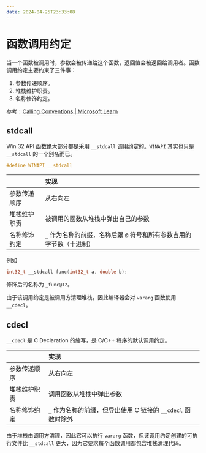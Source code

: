 ```yaml
---
date: 2024-04-25T23:33:08
---
```


# 函数调用约定

当一个函数被调用时，参数会被传递给这个函数，返回值会被返回给调用者。函数调用约定主要约束了三件事：

1. 参数传递顺序。
2. 堆栈维护职责。
3. 名称修饰约定。

参考：[Calling Conventions | Microsoft Learn](https://docs.microsoft.com/en-us/cpp/cpp/calling-conventions)

## stdcall

Win 32 API 函数绝大部分都是采用 `__stdcall` 调用约定的。`WINAPI` 其实也只是 `__stdcall` 的一个别名而已。

``` c
#define WINAPI __stdcall
```

| |实现|
|:-|:-|
|参数传递顺序|从右向左|
|堆栈维护职责|被调用的函数从堆栈中弹出自己的参数|
|名称修饰约定|`_` 作为名称的前缀，名称后跟 `@` 符号和所有参数占用的字节数（十进制）|

例如

``` c
int32_t __stdcall func(int32_t a, double b);
```

修饰后的名称为 `_func@12`。

由于该调用约定是被调用方清理堆栈，因此编译器会对 `vararg` 函数使用 `__cdecl`。

## cdecl

`__cdecl` 是 C Declaration 的缩写，是 C/C++ 程序的默认调用约定。

|        | 实现                                      |
| :----- | :-------------------------------------- |
| 参数传递顺序 | 从右向左                                    |
| 堆栈维护职责 | 调用函数从堆栈中弹出参数                            |
| 名称修饰约定 | `_` 作为名称的前缀，但导出使用 C 链接的 `__cdecl` 函数时除外 |

由于堆栈由调用方清理，因此它可以执行 `vararg` 函数，但该调用约定创建的可执行文件比 `__stdcall` 更大，因为它要求每个函数调用都包含堆栈清理代码。
